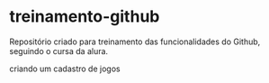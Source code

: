 # treinamento-github
Repositório criado para treinamento das funcionalidades do Github, seguindo o cursa da alura.

criando um cadastro de jogos
